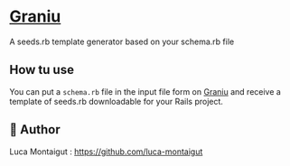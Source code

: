 # [Graniu](https://luca-montaigut.github.io/Graniu/)
A seeds.rb template generator based on your schema.rb file

## How tu use

You can put a `schema.rb` file in the input file form on [Graniu](https://luca-montaigut.github.io/Graniu/)
and receive a template of seeds.rb downloadable for your Rails project.

## 🐰 Author

Luca Montaigut : https://github.com/luca-montaigut
